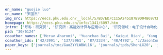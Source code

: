 ```yaml
---
en_name: "guojie luo"
cn_name: "罗国杰"
img_src: https://eecs.pku.edu.cn/__local/5/BD/ED/C115A245187B9D94B697CDBE757_11553D73_5F2A.jpg?e=.jpg
homepage: https://eecs.pku.edu.cn/info/1341/6097.htm
intro: ['职称：研究员', '研究所：高能效计算与应用中心', '研究领域：电子设计自动化、基于FPGA及新型器件的异构计算、以及医学图像分析算法 ', '办公电话：86-10-63769592', '电子邮件：gluo@pku.edu.cn ', '个人主页：http://ceca.pku.edu.cn/team.php?action=show&member_id=18 ']
pid: "30/6124"
coauthor_names: ['Merav Aharoni', 'Yuanchao Bai', 'Kaigui Bian', 'Yang Chen', 'Jason Cong', 'John A. Darringer', 'Jingyu Deng', 'Yong Feng', 'Paul D. Franzon', 'Ruipeng Gao', 'Dong He', 'Zhuolun He', 'Michael B. Healy', 'Hanxian Huang', 'Peng Huang', 'Iris Hui-Ru Jiang', 'Jiangwei Jiang', 'Ming Jiang 0001', 'Shuang Jiang', 'Baihong Jin', 'C. L. Johnson', 'Jinfeng Kang', 'John Lee 0002', 'Haochen Li', 'Peixin Li', 'Peng Li 0031', 'Xiaoming Li', 'Xiuhong Li', 'Yun Liang 0001', 'Bin Liu 0006', 'Dajiang Liu', 'Gai Liu', 'Leibo Liu', 'Taide Liu', 'Yunlu Liu', 'Alexey Lvov', 'Peter Maass', 'Gi-Joon Nam', 'Thomas Page', 'Raghu Prabhakar', 'Eric Radke', 'Jiaxing Shang', 'Li Shen', 'Minghua Shen', 'Bizhao Shi', 'Yiyu Shi', 'Jeonghee Shin', 'Guangyu Sun', 'Guangyu Sun 0003', 'Jiayu Sun', 'Zhucheng Tang', 'Thorlindur Thorolfsson', 'Yang Tian', 'Chang-Cheng Tsai', 'Kalliopi Tsota', 'Ecenur Ustun', 'Feng Wang', 'Feng Wang 0004', 'Pei Wang', 'Tao Wang 0004', 'Yizhou Wang', 'Yuxin Wang', 'Alan J. Weger', 'Jie Wei', 'Shaojun Wei', 'Xuechao Wei', 'Shuang Wen', 'Di Wu 0010', 'Lange Wu', 'Shaojie Xiang', 'Bingjun Xiao', 'Nong Xiao', 'Peichen Xie', 'Chang Xu 0005', 'Chenren Xu', 'Chenxi Yang', 'Stephen Yang', 'Fan Ye', 'Fan Ye 0003', 'Tao Ye', 'Shouyi Yin', 'Chen Zhang 0001', 'Jiaxi Zhang', 'Ming Zhang 0004', 'Peng Zhang 0007', 'Wentai Zhang', 'Yan Zhang', 'Zhiru Zhang', 'Mingmin Zhao', 'Ritchie Zhao', 'Shangbo Zhou', 'Jiaxu Zhu']
coauthor_ids: ['42/3991', '137/5961', '87/2334', '48/4792', 'c/JasonCong', '50/5177', '149/4663', '64/4429', 'f/PaulDFranzon', '137/0080', '16/5283', '194/3907', '45/6298', '226/3834', '29/1726', '96/1943', '227/7178', 'j/MingJiang1', '204/3572', '173/8186', '93/2344', '97/7420', '34/5858-2', '49/11531', '159/9378', '83/6353-31', '36/3071', '146/2330', '83/2265', '35/837-6', '123/8216', '149/3915', '55/17', '226/4539', '93/7400', '30/4583', '37/3502', '37/3594', '158/8191', '13/11061', '77/8358', '149/2472', '91/3680', '170/0149', '258/0232', '94/5536', '36/6048', '29/6473', '29/6473-3', '164/3871', '236/6990', '43/6122', '64/5869', '69/9611', '04/5816', '214/9817', '90/4225', 'w/FengWang4', '83/4555', '12/5838-4', '71/3387', '68/1041', '82/5565', '35/3800', '39/6160', '08/10954', '223/1575', '52/328-10', '206/8231', '214/9811', '30/8314', '42/2525', '230/8387', '97/2966-5', '94/8865', '61/8175', '91/10955', '41/4923', '41/4923-3', '15/9', '98/3428', '94/4084-1', '152/2306', '73/1844-4', '21/1048-7', '158/8157', '04/3348', '81/4227', '150/3255', '163/3629', '30/6192', '161/6197']
paper_keys: ['journals/tmc/GaoZYYLWBWL16', 'journals/tpds/ShenLX20', 'journals/tcad/ShenZLX20', 'journals/tcad/LuoSC13', 'journals/tpds/ShenLX19', 'journals/todaes/XuLLSJ16', 'journals/ipsj/CongL10', 'journals/tcad/CongLR08', 'journals/tcad/LiuYLSLWFZ19', 'journals/tmc/GaoTYLBWWL16', 'journals/tmc/GaoZYYWL17']
---
```

